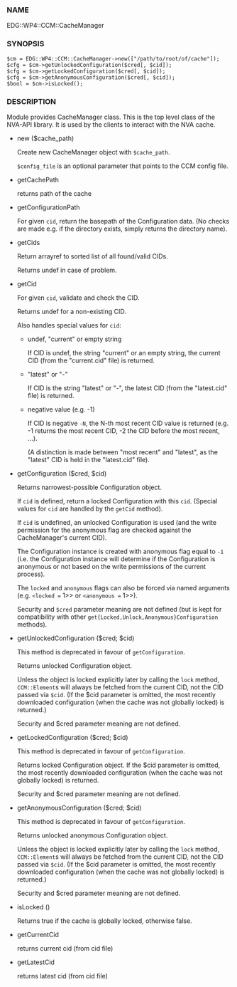 ### NAME

EDG::WP4::CCM::CacheManager

### SYNOPSIS

    $cm = EDG::WP4::CCM::CacheManager->new(["/path/to/root/of/cache"]);
    $cfg = $cm->getUnlockedConfiguration($cred[, $cid]);
    $cfg = $cm->getLockedConfiguration($cred[, $cid]);
    $cfg = $cm->getAnonymousConfiguration($cred[, $cid]);
    $bool = $cm->isLocked();

### DESCRIPTION

Module provides CacheManager class. This is the top level class
of the NVA-API library. It is used by the clients to interact with
the NVA cache.

- new ($cache\_path)

    Create new CacheManager object with `$cache_path`.

    `$config_file` is an optional parameter that points
    to the CCM config file.

- getCachePath

    returns path of the cache

- getConfigurationPath

    For given `cid`, return the basepath of the Configuration data.
    (No checks are made e.g. if the directory exists,
    simply returns the directory name).

- getCids

    Return arrayref to sorted list of all found/valid CIDs.

    Returns undef in case of problem.

- getCid

    For given `cid`, validate and check the CID.

    Returns undef for a non-existing CID.

    Also handles special values for `cid`:

    - undef, "current" or empty string

        If CID is undef, the string "current" or an empty string, the current CID
        (from the "current.cid" file) is returned.

    - "latest" or "-"

        If CID is the string "latest" or "-", the latest CID
        (from the "latest.cid" file) is returned.

    - negative value (e.g. -1)

        If CID is negative `-N`, the N-th most recent CID value is returned
        (e.g. -1 returns the most recent CID, -2 the CID before the most recent, ...).

        (A distinction is made between "most recent" and "latest", as the "latest" CID
        is held in the "latest.cid" file).

- getConfiguration ($cred, $cid)

    Returns narrowest-possible Configuration object.

    If `cid` is defined, return a locked Configuration with this `cid`.
    (Special values for `cid` are handled by the `getCid` method).

    If `cid` is undefined, an unlocked Configuration is used (and the write permission
    for the anonymous flag are checked against the CacheManager's current CID).

    The Configuration instance is created with anonymous flag equal to `-1`
    (i.e. the Configuration instance will determine if the Configuration
    is anonymous or not based on the write permissions of the current process).

    The `locked` and `anonymous` flags can also be forced via named arguments (e.g.
    `<locked =` 1>> or `<anonymous =` 1>>).

    Security and `$cred` parameter meaning are not defined
    (but is kept for compatibility with other
    `get{Locked,Unlock,Anonymous}Configuration` methods).

- getUnlockedConfiguration ($cred; $cid)

    This method is deprecated in favour of `getConfiguration`.

    Returns unlocked Configuration object.

    Unless the object is locked explicitly later by calling the `lock` method,
    `CCM::Element`s will always be fetched from the current CID,
    not the CID passed via `$cid`. (If the $cid parameter is omitted,
    the most recently downloaded configuration (when the cache
    was not globally locked) is returned.)

    Security and $cred parameter meaning are not defined.

- getLockedConfiguration ($cred; $cid)

    This method is deprecated in favour of `getConfiguration`.

    Returns locked Configuration object. If the $cid parameter is
    omitted, the most recently downloaded configuration (when the cache
    was not globally locked) is returned.

    Security and $cred parameter meaning are not defined.

- getAnonymousConfiguration ($cred; $cid)

    This method is deprecated in favour of `getConfiguration`.

    Returns unlocked anonymous Configuration object.

    Unless the object is locked explicitly later by calling the `lock` method,
    `CCM::Element`s will always be fetched from the current CID,
    not the CID passed via `$cid`. (If the $cid parameter is omitted,
    the most recently downloaded configuration (when the cache
    was not globally locked) is returned.)

    Security and $cred parameter meaning are not defined.

- isLocked ()

    Returns true if the cache is globally locked, otherwise false.

- getCurrentCid

    returns current cid (from cid file)

- getLatestCid

    returns latest cid (from cid file)
